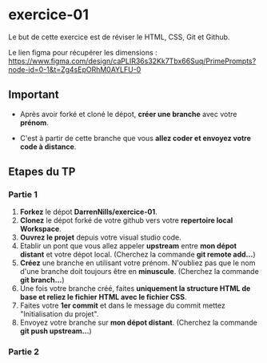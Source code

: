 # exercice-01
Le but de cette exercice est de réviser le HTML, CSS, Git et Github.

Le lien figma pour récupérer les dimensions : https://www.figma.com/design/caPLIR36s32Kk7Tbx66Suq/PrimePrompts?node-id=0-1&t=Zg4sEpORhM0AYLFU-0

## Important
- Après avoir forké et cloné le dépot, **créer une branche** avec votre **prénom**. 

- C'est à partir de cette branche que vous **allez coder et envoyez votre code à distance**.

## Etapes du TP
### Partie 1
1. **Forkez** le dépot **DarrenNills/exercice-01**.
2. **Clonez** le dépot forké de votre github vers votre **repertoire local Workspace**.
3. **Ouvrez le projet** depuis votre visual studio code.
4. Etablir un pont que vous allez appeler **upstream** entre **mon dépot distant** et votre dépot local. (Cherchez la commande **git remote add...**)
5. **Créez** une branche en utilisant votre prénom. N'oubliez pas que le nom d'une branche doit toujours être en **minuscule**. (Cherchez la commande **git branch...**)
6. Une fois votre branche créé, faites **uniquement la structure HTML de base et reliez le fichier HTML avec le fichier CSS**.
7. Faites votre **1er commit** et dans le message du commit mettez "Initialisation du projet".
8. Envoyez votre branche sur **mon dépot distant**. (Cherchez la commande **git push upstream...**)

### Partie 2

